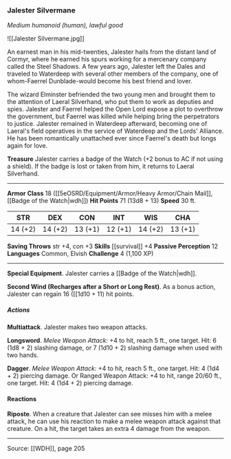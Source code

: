 ### Jalester Silvermane
_Medium humanoid (human), lawful good_

![[Jalester Silvermane.jpg]]

An earnest man in his mid-twenties, Jalester hails from the distant land of Cormyr, where he earned his spurs working for a mercenary company called the Steel Shadows. A few years ago, Jalester left the Dales and traveled to Waterdeep with several other members of the company, one of whom-Faerrel Dunblade-would become his best friend and lover.

The wizard Elminster befriended the two young men and brought them to the attention of Laeral Silverhand, who put them to work as deputies and spies. Jalester and Faerrel helped the Open Lord expose a plot to overthrow the government, but Faerrel was killed while helping bring the perpetrators to justice. Jalester remained in Waterdeep afterward, becoming one of Laeral's field operatives in the service of Waterdeep and the Lords' Alliance. He has been romantically unattached ever since Faerrel's death but longs again for love.


**Treasure** Jalester carries a badge of the Watch (+2 bonus to AC if not using a shield). If the badge is lost or taken from him, it returns to Laeral Silverhand.






---

**Armor Class** 18 ([[5eOSRD/Equipment/Armor/Heavy Armor/Chain Mail]], [[Badge of the Watch|wdh]])
**Hit Points** 71 (13d8 + 13)
**Speed** 30 ft.

| STR     | DEX     | CON     | INT     | WIS     | CHA     |
|---------|---------|---------|---------|---------|---------|
| 14 (+2) | 14 (+2) | 13 (+1) | 12 (+1) | 14 (+2) | 13 (+1) |

**Saving Throws** str +4, con +3
**Skills** [[survival]] +4
**Passive Perception** 12
**Languages** Common, Elvish
**Challenge** 4 (1,100 XP)

---

**Special Equipment**. Jalester carries a [[Badge of the Watch|wdh]].

**Second Wind (Recharges after a Short or Long Rest)**. As a bonus action, Jalester can regain 16 ([[1d10 + 11) hit points.

##### Actions
**Multiattack**. Jalester makes two weapon attacks.

**Longsword**. _Melee Weapon Attack:_ +4 to hit, reach 5 ft., one target. Hit: 6 (1d8 + 2) slashing damage, or 7 (1d10 + 2) slashing damage when used with two hands.

**Dagger**. _Melee Weapon Attack:_ +4 to hit, reach 5 ft., one target. Hit: 4 (1d4 + 2) piercing damage. Or Ranged Weapon Attack: +4 to hit, range 20/60 ft., one target. Hit: 4 (1d4 + 2) piercing damage.

#### Reactions
**Riposte**. When a creature that Jalester can see misses him with a melee attack, he can use his reaction to make a melee weapon attack against that creature. On a hit, the target takes an extra 4 damage from the weapon.


---

Source: [[WDH]], page 205